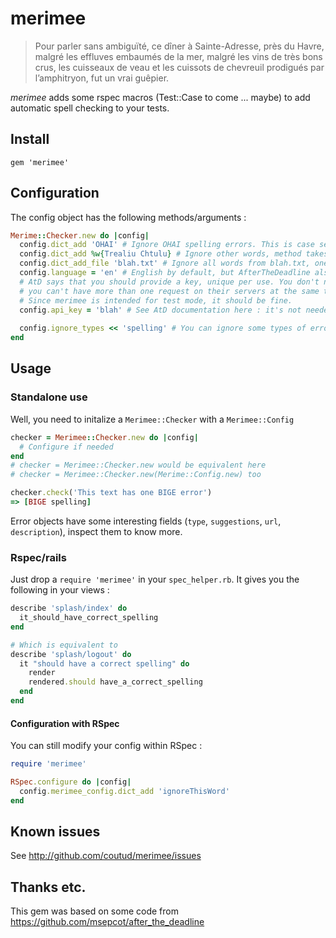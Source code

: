# merimee

> Pour parler sans ambiguïté, ce dîner à Sainte-Adresse, près du Havre, malgré les effluves embaumés de la mer, malgré les vins de très bons crus, les cuisseaux de veau et les cuissots de chevreuil prodigués par l’amphitryon, fut un vrai guêpier.

_merimee_ adds some rspec macros (Test::Case to come ... maybe) to add automatic spell checking to your tests.

## Install

```
gem 'merimee'
```

## Configuration

The config object has the following methods/arguments :

```ruby
Merime::Checker.new do |config|
  config.dict_add 'OHAI' # Ignore OHAI spelling errors. This is case sensitive for now, feel free to tell me if you feel it shouldn't be the case.
  config.dict_add %w{Trealiu Chtulu} # Ignore other words, method takes any enumerable too !
  config.dict_add_file 'blah.txt' # Ignore all words from blah.txt, one per line
  config.language = 'en' # English by default, but AfterTheDeadline also supports French(fr), Spanish(es), German(de), Portuguese(pt)
  # AtD says that you should provide a key, unique per use. You don't need to register/get it, but
  # you can't have more than one request on their servers at the same time with the same key.
  # Since merimee is intended for test mode, it should be fine.
  config.api_key = 'blah' # See AtD documentation here : it's not needed, the gem is smart enough, especially in test mode
  
  config.ignore_types << 'spelling' # You can ignore some types of errors.
end
```

## Usage

### Standalone use

Well, you need to initalize a `Merimee::Checker` with a `Merimee::Config`

```ruby
checker = Merimee::Checker.new do |config|
  # Configure if needed
end
# checker = Merimee::Checker.new would be equivalent here
# checker = Merimee::Checker.new(Merime::Config.new) too

checker.check('This text has one BIGE error')
=> [BIGE spelling]
```

Error objects have some interesting fields (`type`, `suggestions`, `url`, `description`), inspect them to know more.

### Rspec/rails
Just drop a `require 'merimee'` in your `spec_helper.rb`.
It gives you the following in your views :

```ruby
describe 'splash/index' do
  it_should_have_correct_spelling
end

# Which is equivalent to
describe 'splash/logout' do
  it "should have a correct spelling" do
    render
    rendered.should have_a_correct_spelling
  end
end
```

#### Configuration with RSpec
You can still modify your config within RSpec :

```ruby In your spec_helper.rb
require 'merimee'

RSpec.configure do |config|
  config.merimee_config.dict_add 'ignoreThisWord'
end
```

## Known issues

See http://github.com/coutud/merimee/issues

## Thanks etc.

This gem was based on some code from https://github.com/msepcot/after_the_deadline
